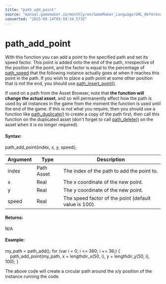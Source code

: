```yaml
---
title: "path_add_point"
source: "manual.gamemaker.io/monthly/en/GameMaker_Language/GML_Reference/Asset_Management/Paths/Path_Manipulation/path_add_point.htm"
converted: "2025-09-14T03:59:34.573Z"
---
```


# path\_add\_point

With this function you can add a point to the specified path and set its speed factor. This point is added onto the end of the path, irrespective of the position of the point, and the factor is equal to the percentage of [path\_speed](../Path_Variables/path_speed.md) that the following instance actually goes at when it reaches this point in the path. If you wish to place a path point at some other position that is not the end, you should use [path\_insert\_point()](path_insert_point.md).

If used on a path from the Asset Browser, note that **the function will change the actual asset**, and so will permanently affect how the path is used by all instances in the game from the moment the function is used until the end of the game. If this is not what you require, then you should use a function like [path\_duplicate()](path_duplicate.md) to create a copy of the path first, then call this function on the duplicated asset (don't forget to call [path\_delete()](path_delete.md) on the asset when it is no longer required).

#### Syntax:

path\_add\_point(index, x, y, speed);

| Argument | Type | Description |
| --- | --- | --- |
| index | Path Asset | The index of the path to add the point to. |
| x | Real | The x coordinate of the new point. |
| y | Real | The y coordinate of the new point. |
| speed | Real | The speed factor of the point (default value is 100). |

#### Returns:

N/A

#### Example:

my\_path = path\_add();
for (var i = 0; i <= 360; i += 36;)
{
    path\_add\_point(my\_path, x + lengthdir\_x(50, i), y + lengthdir\_y(50, i), 100);
}

The above code will create a circular path around the x/y position of the instance running the code.